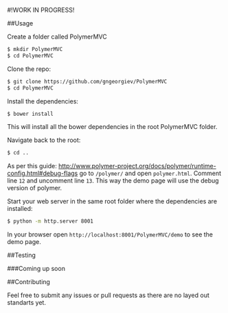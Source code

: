 #!WORK IN PROGRESS!

##Usage

Create a folder called PolymerMVC

```bash
$ mkdir PolymerMVC
$ cd PolymerMVC
```

Clone the repo:

```bash
$ git clone https://github.com/gngeorgiev/PolymerMVC
$ cd PolymerMVC
```

Install the dependencies:

```bash
$ bower install
```

This will install all the bower dependencies in the root PolymerMVC folder.

Navigate back to the root:

```bash
$ cd ..
```

As per this guide: http://www.polymer-project.org/docs/polymer/runtime-config.html#debug-flags go to
`/polymer/` and open `polymer.html`. Comment line `12` and uncomment line `13`. This way
the demo page will use the debug version of polymer.

Start your web server in the same root folder where the dependencies are installed:

```bash
$ python -m http.server 8001
```

In your browser open `http://localhost:8001/PolymerMVC/demo` to see the demo page.

##Testing

###Coming up soon

##Contributing

Feel free to submit any issues or pull requests as there are no layed out standarts yet.
